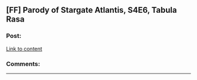 ## [FF] Parody of Stargate Atlantis, S4E6, Tabula Rasa

### Post:

[Link to content](https://www.fanfiction.net/s/11361802/13/What-if-SG-1-weren-t-stupid)

### Comments:

---

